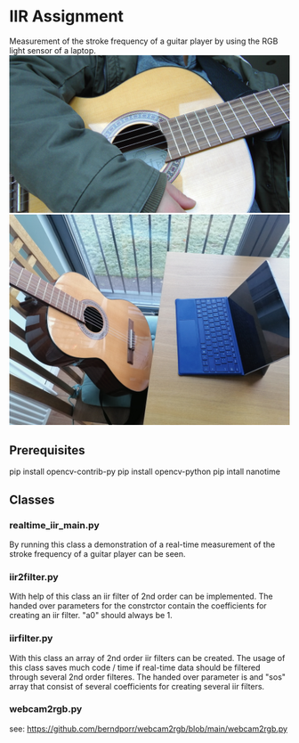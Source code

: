 # IIR Assignment
Measurement of the stroke frequency of a guitar player by using the RGB light sensor of a laptop.
![Alt text](https://github.com/AnnaBregulla/dsp/blob/IIR-Assignment/guitar.jpg)
![Alt text](https://github.com/AnnaBregulla/dsp/blob/IIR-Assignment/set-up.jpg)
## Prerequisites
pip install opencv-contrib-py
pip install  opencv-python
pip intall nanotime
## Classes
### realtime_iir_main.py
By running this class a demonstration of a real-time measurement of the stroke frequency of a guitar player can be seen.
### iir2filter.py
With help of this class an iir filter of 2nd order can be implemented.
The handed over parameters for the constrctor contain the coefficients for creating an iir filter. "a0" should always be 1.
### iirfilter.py
With this class an array of 2nd order iir filters can be created. The usage of this class saves much code / time if real-time data should be filtered through several 2nd order filteres. The handed over parameter is and "sos" array that consist of several coefficients for creating several iir filters.
### webcam2rgb.py
see: https://github.com/berndporr/webcam2rgb/blob/main/webcam2rgb.py
